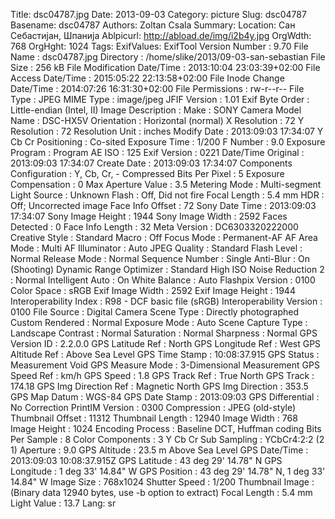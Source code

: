 Title: dsc04787.jpg
Date: 2013-09-03
Category: picture
Slug: dsc04787
Basename: dsc04787
Authors: Zoltan Csala
Summary:
Location: Сан Себастијан, Шпанија
Ablpicurl: http://abload.de/img/i2b4y.jpg
OrgWdth: 768
OrgHght: 1024
Tags:
ExifValues: ExifTool Version Number : 9.70
            File Name : dsc04787.jpg
            Directory : /home/slike/2013/09-03-san-sebastian
            File Size : 256 kB
            File Modification Date/Time : 2013:10:04 23:03:39+02:00
            File Access Date/Time : 2015:05:22 22:13:58+02:00
            File Inode Change Date/Time : 2014:07:26 16:31:30+02:00
            File Permissions : rw-r--r--
            File Type : JPEG
            MIME Type : image/jpeg
            JFIF Version : 1.01
            Exif Byte Order : Little-endian (Intel, II)
            Image Description :
            Make : SONY
            Camera Model Name : DSC-HX5V
            Orientation : Horizontal (normal)
            X Resolution : 72
            Y Resolution : 72
            Resolution Unit : inches
            Modify Date : 2013:09:03 17:34:07
            Y Cb Cr Positioning : Co-sited
            Exposure Time : 1/200
            F Number : 9.0
            Exposure Program : Program AE
            ISO : 125
            Exif Version : 0221
            Date/Time Original : 2013:09:03 17:34:07
            Create Date : 2013:09:03 17:34:07
            Components Configuration : Y, Cb, Cr, -
            Compressed Bits Per Pixel : 5
            Exposure Compensation : 0
            Max Aperture Value : 3.5
            Metering Mode : Multi-segment
            Light Source : Unknown
            Flash : Off, Did not fire
            Focal Length : 5.4 mm
            HDR : Off; Uncorrected image
            Face Info Offset : 72
            Sony Date Time : 2013:09:03 17:34:07
            Sony Image Height : 1944
            Sony Image Width : 2592
            Faces Detected : 0
            Face Info Length : 32
            Meta Version : DC6303320222000
            Creative Style : Standard
            Macro : Off
            Focus Mode : Permanent-AF
            AF Area Mode : Multi
            AF Illuminator : Auto
            JPEG Quality : Standard
            Flash Level : Normal
            Release Mode : Normal
            Sequence Number : Single
            Anti-Blur : On (Shooting)
            Dynamic Range Optimizer : Standard
            High ISO Noise Reduction 2 : Normal
            Intelligent Auto : On
            White Balance : Auto
            Flashpix Version : 0100
            Color Space : sRGB
            Exif Image Width : 2592
            Exif Image Height : 1944
            Interoperability Index : R98 - DCF basic file (sRGB)
            Interoperability Version : 0100
            File Source : Digital Camera
            Scene Type : Directly photographed
            Custom Rendered : Normal
            Exposure Mode : Auto
            Scene Capture Type : Landscape
            Contrast : Normal
            Saturation : Normal
            Sharpness : Normal
            GPS Version ID : 2.2.0.0
            GPS Latitude Ref : North
            GPS Longitude Ref : West
            GPS Altitude Ref : Above Sea Level
            GPS Time Stamp : 10:08:37.915
            GPS Status : Measurement Void
            GPS Measure Mode : 3-Dimensional Measurement
            GPS Speed Ref : km/h
            GPS Speed : 1.8
            GPS Track Ref : True North
            GPS Track : 174.18
            GPS Img Direction Ref : Magnetic North
            GPS Img Direction : 353.5
            GPS Map Datum : WGS-84
            GPS Date Stamp : 2013:09:03
            GPS Differential : No Correction
            PrintIM Version : 0300
            Compression : JPEG (old-style)
            Thumbnail Offset : 11312
            Thumbnail Length : 12940
            Image Width : 768
            Image Height : 1024
            Encoding Process : Baseline DCT, Huffman coding
            Bits Per Sample : 8
            Color Components : 3
            Y Cb Cr Sub Sampling : YCbCr4:2:2 (2 1)
            Aperture : 9.0
            GPS Altitude : 23.5 m Above Sea Level
            GPS Date/Time : 2013:09:03 10:08:37.915Z
            GPS Latitude : 43 deg 29' 14.78" N
            GPS Longitude : 1 deg 33' 14.84" W
            GPS Position : 43 deg 29' 14.78" N, 1 deg 33' 14.84" W
            Image Size : 768x1024
            Shutter Speed : 1/200
            Thumbnail Image : (Binary data 12940 bytes, use -b option to extract)
            Focal Length : 5.4 mm
            Light Value : 13.7
Lang: sr

